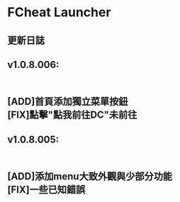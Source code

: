 # FCheat Launcher 

## 更新日誌
<h2>v1.0.8.006:<h2><br>
[ADD]首頁添加獨立菜單按鈕<br>
[FIX]點擊"點我前往DC"未前往
<h2>v1.0.8.005:<h2><br>
[ADD]添加menu大致外觀與少部分功能<br>
[FIX]一些已知錯誤